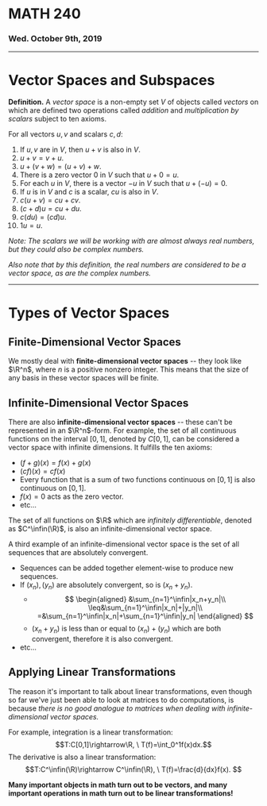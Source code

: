 # MATH 240
### Wed. October 9th, 2019
---

# Vector Spaces and Subspaces
__Definition.__ A _vector space_ is a non-empty set $V$ of objects called _vectors_ on which are defined two operations called _addition_ and _multiplication by scalars_ subject to ten axioms.

For all vectors $u,v$ and scalars $c,d$:
1. If $u,v$ are in $V$, then $u+v$ is also in $V$.
2. $u+v=v+u$.
3. $u+(v+w)=(u+v)+w$.
4. There is a zero vector $0$ in $V$ such that $u+0=u$.
5. For each $u$ in $V$, there is a vector $-u$ in $V$ such that $u+(-u)=0$.
6. If $u$ is in $V$ and $c$ is a scalar, $cu$ is also in $V$.
7. $c(u+v)=cu+cv$.
8. $(c+d)u=cu+du$.
9. $c(du)=(cd)u$.
10. $1u=u$.

_Note: The scalars we will be working with are almost always real numbers, but they could also be complex numbers._

_Also note that by this definition, the real numbers are considered to be a vector space, as are the complex numbers._

---
# Types of Vector Spaces
## Finite-Dimensional Vector Spaces
We mostly deal with __finite-dimensional vector spaces__ -- they look like $\R^n$, where $n$ is a positive nonzero integer. This means that the size of any basis in these vector spaces will be finite.

## Infinite-Dimensional Vector Spaces
There are also __infinite-dimensional vector spaces__ -- these can't be represented in an $\R^n$-form. For example, the set of all continuous functions on the interval $[0,1]$, denoted by $C[0,1]$, can be considered a vector space with infinite dimensions. It fulfills the ten axioms:
* $(f+g)(x)=f(x)+g(x)$
* $(cf)(x)=cf(x)$
* Every function that is a sum of two functions continuous on $[0,1]$ is also continuous on $[0,1]$.
* $f(x)=0$ acts as the zero vector.
* etc...

The set of all functions on $\R$ which are _infinitely differentiable_, denoted as $C^\infin(\R)$, is also an infinite-dimensional vector space.

A third example of an infinite-dimensional vector space is the set of all sequences that are absolutely convergent.
* Sequences can be added together element-wise to produce new sequences.
* If $(x_n),(y_n)$ are absolutely convergent, so is $(x_n+y_n)$.
    - $$
    \begin{aligned}
        &\sum_{n=1}^\infin|x_n+y_n|\\
        \leq&\sum_{n=1}^\infin|x_n|+|y_n|\\
        =&\sum_{n=1}^\infin|x_n|+\sum_{n=1}^\infin|y_n|
    \end{aligned}
    $$
    - $(x_n+y_n)$ is less than or equal to $(x_n)+(y_n)$ which are both convergent, therefore it is also convergent.
* etc...

## Applying Linear Transformations
The reason it's important to talk about linear transformations, even though so far we've just been able to look at matrices to do computations, is because _there is no good analogue to matrices when dealing with infinite-dimensional vector spaces._

For example, integration is a linear transformation: $$T:C[0,1]\rightarrow\R, \ T(f)=\int_0^1f(x)dx.$$
The derivative is also a linear transformation: $$T:C^\infin(\R)\rightarrow C^\infin(\R), \ T(f)=\frac{d}{dx}f(x).
$$

__Many important objects in math turn out to be vectors, and many important operations in math turn out to be linear transformations!__